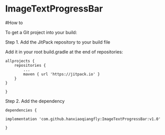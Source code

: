 # ImageTextProgressBar

#How to

To get a Git project into your build:

Step 1. Add the JitPack repository to your build file

Add it in your root build.gradle at the end of repositories:

	allprojects {
		repositories {
			...
			maven { url 'https://jitpack.io' }
		}
	}
  
  	}
Step 2. Add the dependency

	dependencies {

	implementation 'com.github.hanxiaoqiangfly:ImageTextProgressBar:v1.0'
	
	}
